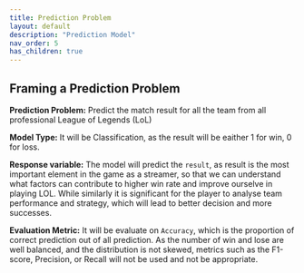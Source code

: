 ```yaml
---
title: Prediction Problem
layout: default
description: "Prediction Model"
nav_order: 5
has_children: true
---
```


## Framing a Prediction Problem

**Prediction Problem:** Predict the match result for all the team from all professional League of Legends (LoL)

**Model Type:** It will be Classification, as the result will be eaither 1 for win, 0 for loss.

**Response variable:** The model will predict the `result`, as result is the most important element in the game as a streamer, so that we can understand what factors can contribute to higher win rate and improve ourselve in playing LOL. While similarly it is significant for the player to analyse team performance and strategy, which will lead to better decision and more successes.

**Evaluation Metric:** It will be evaluate on `Accuracy`, which is the proportion of correct prediction out of all prediction. As the number of win and lose are well balanced, and the distribution is not skewed, metrics such as the F1-score, Precision, or Recall will not be used and not be appropriate.

